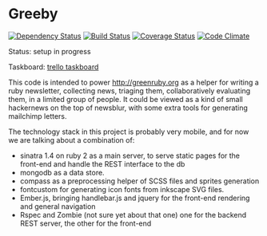 Greeby
================

[![Dependency Status](https://gemnasium.com/mose/greeby.png)](https://gemnasium.com/mose/greeby)
[![Build Status](https://travis-ci.org/greenruby/greeby.png?branch=master)](https://travis-ci.org/mose/greeby)
[![Coverage Status](https://coveralls.io/repos/greenruby/greeby/badge.png?branch=master)](https://coveralls.io/r/greenruby/greeby)
[![Code Climate](https://codeclimate.com/github/mose/greeby.png)](https://codeclimate.com/github/mose/greeby)

Status: setup in progress

Taskboard: [trello taskboard](https://trello.com/board/greeby-platform/513fd48aa7ed906115001a04)

This code is intended to power http://greenruby.org as a helper
for writing a ruby newsletter, collecting news, triaging them,
collaboratively evaluating them, in a limited group of people.
It could be viewed as a kind of small hackernews on the top of newsblur,
with some extra tools for generating mailchimp letters.

The technology stack in this project is probably very mobile,
and for now we are talking about a combination of:

* sinatra 1.4 on ruby 2
  as a main server, to serve static pages for the front-end and
  handle the REST interface to the db
* mongodb
  as a data store.
* compass
  as a preprocessing helper of SCSS files and sprites generation
* fontcustom
  for generating icon fonts from inkscape SVG files.
* Ember.js, bringing handlebar.js and jquery
  for the front-end rendering and general navigation
* Rspec and Zombie (not sure yet about that one)
  one for the backend REST server, the other for the front-end